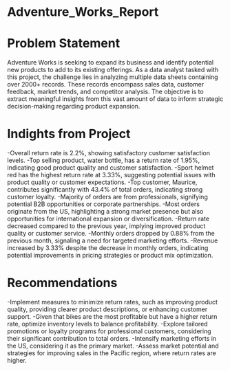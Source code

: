 # Adventure_Works_Report

# Problem Statement
Adventure Works is seeking to expand its business and identify potential new products to add to its existing offerings. As a data analyst tasked with this project, the challenge lies in analyzing multiple data sheets containing over 2000+ records. These records encompass sales data, customer feedback, market trends, and competitor analysis. The objective is to extract meaningful insights from this vast amount of data to inform strategic decision-making regarding product expansion.

# Indights from Project
-Overall return rate is 2.2%, showing satisfactory customer satisfaction levels.
-Top selling product, water bottle, has a return rate of 1.95%, indicating good product quality and customer satisfaction.
-Sport helmet red has the highest return rate at 3.33%, suggesting potential issues with product quality or customer expectations.
-Top customer, Maurice, contributes significantly with 43.4% of total orders, indicating strong customer loyalty.
-Majority of orders are from professionals, signifying potential B2B opportunities or corporate partnerships.
-Most orders originate from the US, highlighting a strong market presence but also opportunities for international expansion or diversification.
-Return rate decreased compared to the previous year, implying improved product quality or customer service.
-Monthly orders dropped by 0.88% from the previous month, signaling a need for targeted marketing efforts.
-Revenue increased by 3.33% despite the decrease in monthly orders, indicating potential improvements in pricing strategies or product mix optimization.

# Recommendations
-Implement measures to minimize return rates, such as improving product quality, providing clearer product descriptions, or enhancing customer support.
-Given that bikes are the most profitable but have a higher return rate, optimize inventory levels to balance profitability.
-Explore tailored promotions or loyalty programs for professional customers, considering their significant contribution to total orders.
-Intensify marketing efforts in the US, considering it as the primary market.
-Assess market potential and strategies for improving sales in the Pacific region, where return rates are higher.





